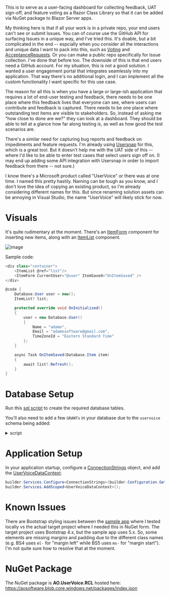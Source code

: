 This is to serve as a user-facing dashboard for collecting feedback, UAT sign-off, and feature voting as a Razor Class Library so that it can be added via NuGet package to Blazor Server apps.

My thinking here is that if all your work is in a private repo, your end users can't see or submit Issues. You can of course use the GitHub API for surfacing Issues in a unique way, and I've tried this. It's doable, but a bit complicated in the end -- espcially when you consider all the interactions and unique data I want to pack into this, such as [Voting](https://github.com/adamfoneil/UserVoice.RCL/blob/master/UserVoice.Database/Vote.cs) and [AcceptanceRequests](https://github.com/adamfoneil/UserVoice.RCL/blob/master/UserVoice.Database/AcceptanceRequest.cs). Or you can make a public repo specifically for Issue collection. I've done that before too. The downside of this is that end users need a GitHub account. For my situation, this is not a good solution. I wanted a user engagement portal that integrates seamlessly into my application. That way there's no additional login, and I can implement all the custom functionality I want specific for this use case.

The reason for all this is when you have a large or large-ish application that requires a lot of end-user testing and feedback, there needs to be one place where this feedback lives that everyone can see, where users can contribute and feedback is captured. There needs to be one place where outstanding test items are visible to stakeholders. So, instead of asking me "how close to done are we?" they can look at a dashboard. They should be able to tell at a glance how far along testing is, as well as how good the test scenarios are.

There's a similar need for capturing bug reports and feedback on impediments and feature requests. I'm already using [Usersnap](https://usersnap.com/) for this, which is a great tool. But it doesn't help me with the UAT side of this -- where I'd like to be able to enter test cases that select users sign off on. (I may end up adding some API integration with Usersnap in order to import feedback from there -- not sure.)

I know there's a Microsoft product called "UserVoice" or there was at one time. I named this pretty hastily. Naming can be tough as you know, and I don't love the idea of copying an existing product, so I'm already considering different names for this. But since renaming solution assets can be annoying in Visual Studio, the name "UserVoice" will likely stick for now.

# Visuals
It's quite rudimentary at the moment. There's an [ItemForm](https://github.com/adamfoneil/UserVoice.RCL/blob/master/UserVoice.RCL/Components/ItemForm.razor) component for inserting new items, along with an [ItemList](https://github.com/adamfoneil/UserVoice.RCL/blob/master/UserVoice.RCL/Components/ItemList.razor) component.

![image](https://user-images.githubusercontent.com/4549398/200182556-4546314c-208b-49bc-b371-51bda55c796a.png)

Sample code:

```csharp
<div class="container">
    <ItemList @ref="list"/>
    <ItemForm CurrentUser="@user" ItemSaved="OnItemSaved" />
</div>

@code {
    Database.User user = new();
    ItemList? list;

    protected override void OnInitialized()
    {
        user = new Database.User()
        {
            Name = "adamo",
            Email = "adamosoftware@gmail.com",
            TimeZoneId = "Eastern Standard Time"
        };
    }

    async Task OnItemSaved(Database.Item item)
    {
        await list?.Refresh();
    }
}
```

# Database Setup
Run this [sql script](https://github.com/adamfoneil/UserVoice.RCL/blob/master/UserVoice.RCL/Service/Resources/DbSchema.sql) to create the required database tables.

You'll also need to add a few `GRANTs` in your database due to the `uservoice` schema being added:
<details>
  <summary>script</summary>
  
  ```sql
  GRANT SELECT ON SCHEMA ::[uservoice] TO *your app user account*
  GRANT INSERT ON SCHEMA ::[uservoice] TO *your app user account*
  GRANT UPDATE ON SCHEMA ::[uservoice] TO *your app user account*
  GRANT DELETE ON SCHEMA ::[uservoice] TO *your app user account*
  ```
  
</details>

# Application Setup
In your application startup, configure a [ConnectionStrings](https://github.com/adamfoneil/UserVoice.RCL/blob/master/UserVoice.RCL/Service/Models/ConnectionStrings.cs) object, and add the [UserVoiceDataContext](https://github.com/adamfoneil/UserVoice.RCL/blob/master/UserVoice.RCL/Service/UserVoiceDataContext.cs).

```csharp
builder.Services.Configure<ConnectionStrings>(builder.Configuration.GetSection("ConnectionStrings"));
builder.Services.AddScoped<UserVoiceDataContext>();
```

# Known Issues
There are Bootstrap styling issues between the [sample app](https://github.com/adamfoneil/UserVoice.RCL/tree/master/UserVoice.Sample) where I tested locally vs the actual target project where I needed this in NuGet form. The target project uses Bootstrap 4.x, but the sample app uses 5.x. So, some elements are missing margins and padding due to the different class names (e.g. BS4 uses `ml-` for "margin left" while BS5 uses `ms-` for "margin start"). I'm not quite sure how to resolve that at the moment.

# NuGet Package
The NuGet package is **AO.UserVoice.RCL** hosted here: https://aosoftware.blob.core.windows.net/packages/index.json
